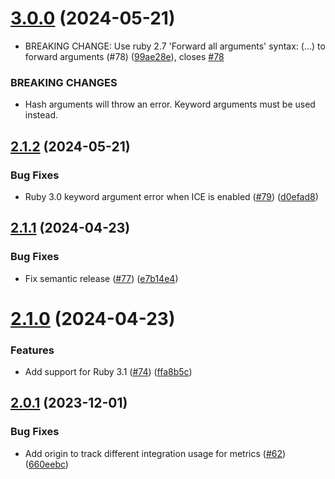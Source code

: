 # [3.0.0](https://github.com/phrase/phraseapp-in-context-editor-ruby/compare/v2.1.2...v3.0.0) (2024-05-21)


* BREAKING CHANGE: Use ruby 2.7 'Forward all arguments' syntax: (...) to forward arguments (#78) ([99ae28e](https://github.com/phrase/phraseapp-in-context-editor-ruby/commit/99ae28e2f6fea0ba2ba0eec6eca54a043e21d121)), closes [#78](https://github.com/phrase/phraseapp-in-context-editor-ruby/issues/78)


### BREAKING CHANGES

* Hash arguments will throw an error. Keyword arguments must be used instead.

## [2.1.2](https://github.com/phrase/phraseapp-in-context-editor-ruby/compare/v2.1.1...v2.1.2) (2024-05-21)


### Bug Fixes

* Ruby 3.0 keyword argument error when ICE is enabled ([#79](https://github.com/phrase/phraseapp-in-context-editor-ruby/issues/79)) ([d0efad8](https://github.com/phrase/phraseapp-in-context-editor-ruby/commit/d0efad859b83b7ac78873e012aafcac2d1856481))

## [2.1.1](https://github.com/phrase/phraseapp-in-context-editor-ruby/compare/v2.1.0...v2.1.1) (2024-04-23)


### Bug Fixes

* Fix semantic release ([#77](https://github.com/phrase/phraseapp-in-context-editor-ruby/issues/77)) ([e7b14e4](https://github.com/phrase/phraseapp-in-context-editor-ruby/commit/e7b14e4da17b24f182d7dda227c5a4f2f135cff9))

# [2.1.0](https://github.com/phrase/phraseapp-in-context-editor-ruby/compare/v2.0.1...v2.1.0) (2024-04-23)


### Features

* Add support for Ruby 3.1 ([#74](https://github.com/phrase/phraseapp-in-context-editor-ruby/issues/74)) ([ffa8b5c](https://github.com/phrase/phraseapp-in-context-editor-ruby/commit/ffa8b5c1ab565a2905d97975fe1d7bde617ce2ec))

## [2.0.1](https://github.com/phrase/phraseapp-in-context-editor-ruby/compare/v2.0.0...v2.0.1) (2023-12-01)


### Bug Fixes

* Add origin to track different integration usage for metrics ([#62](https://github.com/phrase/phraseapp-in-context-editor-ruby/issues/62)) ([660eebc](https://github.com/phrase/phraseapp-in-context-editor-ruby/commit/660eebc72a6b787343a0f69fbda9f6d5f71bc778))
